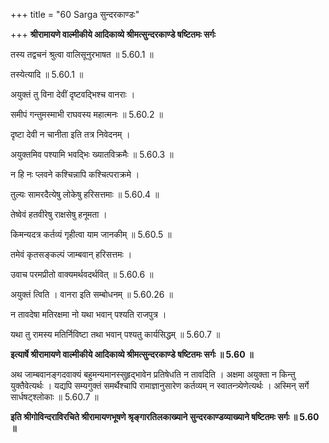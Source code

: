+++
title = "60 Sarga सुन्दरकाण्डः"

+++
**श्रीरामायणे वाल्मीकीये आदिकाव्ये श्रीमत्सुन्दरकाण्डे षष्टितमः सर्गः**

तस्य तद्वचनं श्रुत्वा वालिसूनुरभाषत ॥ 5.60.1 ॥

तस्येत्यादि ॥ 5.60.1 ॥

अयुक्तं तु विना देवीं दृष्टवद्भिश्च वानराः ।

समीपं गन्तुमस्माभी राघवस्य महात्मनः ॥ 5.60.2 ॥

दृष्टा देवी न चानीता इति तत्र निवेदनम् ।

अयुक्तमिव पश्यामि भवद्भिः ख्यातविक्रमैः ॥ 5.60.3 ॥

न हि नः प्लवने कश्चिन्नापि कश्चित्पराक्रमे ।

तुल्यः सामरदैत्येषु लोकेषु हरिसत्तमाः ॥ 5.60.4 ॥

तेष्वेवं हतवीरेषु राक्षसेषु हनूमता ।

किमन्यदत्र कर्तव्यं गृहीत्वा याम जानकीम् ॥ 5.60.5 ॥

तमेवं कृतसङ्कल्पं जाम्बवान् हरिसत्तमः ।

उवाच परमप्रीतो वाक्यमर्थवदर्थवित् ॥ 5.60.6 ॥

अयुक्तं त्विति । वानरा इति सम्बोधनम् ॥ 5.60.26 ॥

न तावदेषा मतिरक्षमा नो यथा भवान् पश्यति राजपुत्र ।

यथा तु रामस्य मतिर्निविष्टा तथा भवान् पश्यतु कार्यसिद्धम् ॥ 5.60.7 ॥

**इत्यार्षे श्रीरामायणे वाल्मीकीये आदिकाव्ये श्रीमत्सुन्दरकाण्डे षष्टितमः सर्गः ॥ 5.60 ॥**

अथ जाम्बवानङ्गदवाक्यं बहुमन्यमानस्सुहृद्भावेन प्रतिषेधति न तावदिति । अक्षमा अयुक्ता न किन्तु युक्तैवेत्यर्थः । यद्यपि सम्यगुक्तं समर्थैश्चापि रामाज्ञानुसारेण कर्तव्यम् न स्वातन्त्र्येणेत्यर्थः । अस्मिन् सर्गे सार्धषट्श्लोकाः ॥ 5.60.7 ॥

**इति श्रीगोविन्दराविरचिते श्रीरामायणभूषणे श्रृङ्गारतिलकाख्याने सुन्दरकाण्डव्याख्याने षष्टितमः सर्गः ॥ 5.60 ॥**
